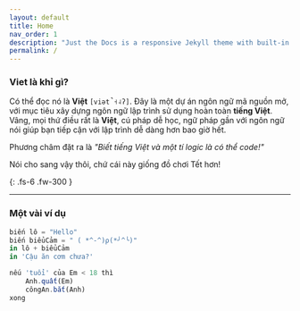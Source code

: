 ```yaml
---
layout: default
title: Home
nav_order: 1
description: "Just the Docs is a responsive Jekyll theme with built-in search that is easily customizable and hosted on GitHub Pages."
permalink: /
---
```


### Viet là khỉ gì?

Có thể đọc nó là **Việt** `[viət̚˧˨ʔ]`. Đây là một dự án ngôn ngữ mã nguồn mở, với mục tiêu xây dựng ngôn
ngữ lập trình sử dụng hoàn toàn **tiếng Việt**. Vâng, mọi thứ điều rất là **Việt**, cú pháp dễ học, ngữ pháp gần với
ngôn ngữ nói giúp bạn tiếp cận với lập trình dễ dàng hơn bao giờ hết.

Phương châm đặt ra là _"Biết tiếng Việt và một tí logic là có thể code!"_

Nói cho sang vậy thôi, chứ cái này giống đồ chơi Tết hơn!

{: .fs-6 .fw-300 }

---

### Một vài ví dụ

```js
biến lô = "Hello"
biến biểuCảm = " ( *^-^)ρ(*╯^╰)"
in lô + biểuCảm
in 'Cậu ăn cơm chưa?'
```

```js
nếu 'tuổi' của Em < 18 thì
    Anh.quất(Em)
    côngAn.bắt(Anh)
xong
```

